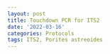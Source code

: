 ```yaml
---
layout: post
title: Touchdown PCR for ITS2
date: '2022-03-16'
categories: Protocols
tags: ITS2, Porites astreoides
---
```

